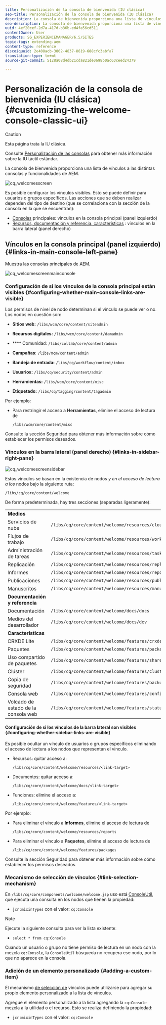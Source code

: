 ```yaml
---
title: Personalización de la consola de bienvenida (IU clásica)
seo-title: Personalización de la consola de bienvenida (IU clásica)
description: La consola de bienvenida proporciona una lista de vínculos a las distintas consolas y funcionalidades de AEM
seo-description: La consola de bienvenida proporciona una lista de vínculos a las distintas consolas y funcionalidades de AEM
uuid: 4ef20cef-2d7a-417d-b36b-ed4fa56cd511
contentOwner: User
products: SG_EXPERIENCEMANAGER/6.5/SITES
topic-tags: extending-aem
content-type: reference
discoiquuid: 2e408acb-3802-4837-8619-688cfc3abfa7
translation-type: tm+mt
source-git-commit: 5128a08d4db21cda821de0698b0ac63ceed24379

---
```



# Personalización de la consola de bienvenida (IU clásica){#customizing-the-welcome-console-classic-ui}

>[!CAUTION]
>
>Esta página trata la IU clásica.
>
>Consulte [Personalización de las consolas](/help/sites-developing/customizing-consoles-touch.md) para obtener más información sobre la IU táctil estándar.

La consola de bienvenida proporciona una lista de vínculos a las distintas consolas y funcionalidades de AEM.

![cq_welcomesscreen](assets/cq_welcomescreen.png)

Es posible configurar los vínculos visibles. Esto se puede definir para usuarios o grupos específicos. Las acciones que se deben realizar dependen del tipo de destino (que se correlaciona con la sección de la consola en la que se encuentran):

* [Consolas](#links-in-main-console-left-pane) principales: vínculos en la consola principal (panel izquierdo)
* [Recursos, documentación y referencia, características](#links-in-sidebar-right-pane) : vínculos en la barra lateral (panel derecho)

## Vínculos en la consola principal (panel izquierdo) {#links-in-main-console-left-pane}

Muestra las consolas principales de AEM.

![cq_welcomescreenmainconsole](assets/cq_welcomescreenmainconsole.png)

### Configuración de si los vínculos de la consola principal están visibles {#configuring-whether-main-console-links-are-visible}

Los permisos de nivel de nodo determinan si el vínculo se puede ver o no. Los nodos en cuestión son:

* **Sitios web:** `/libs/wcm/core/content/siteadmin`

* **Recursos digitales:** `/libs/wcm/core/content/damadmin`

* **** Comunidad: `/libs/collab/core/content/admin`

* **Campañas:** `/libs/mcm/content/admin`

* **Bandeja de entrada:** `/libs/cq/workflow/content/inbox`

* **Usuarios:** `/libs/cq/security/content/admin`

* **Herramientas:** `/libs/wcm/core/content/misc`

* **Etiquetado:** `/libs/cq/tagging/content/tagadmin`

Por ejemplo:

* Para restringir el acceso a **Herramientas**, elimine el acceso de lectura de

   `/libs/wcm/core/content/misc`

Consulte la sección [](/help/sites-administering/security.md) Seguridad para obtener más información sobre cómo establecer los permisos deseados.

### Vínculos en la barra lateral (panel derecho) {#links-in-sidebar-right-pane}

![cq_welcomescreensidebar](assets/cq_welcomescreensidebar.png)

Estos vínculos se basan en la existencia de nodos *y en el acceso de lectura a los* nodos bajo la siguiente ruta:

`/libs/cq/core/content/welcome`

De forma predeterminada, hay tres secciones (separadas ligeramente):

<table>
 <tbody>
  <tr>
   <td><strong>Medios</strong></td>
   <td> </td>
  </tr>
  <tr>
   <td> Servicios de nube</td>
   <td><code>/libs/cq/core/content/welcome/resources/cloudservices</code></td>
  </tr>
  <tr>
   <td> Flujos de trabajo</td>
   <td><code>/libs/cq/core/content/welcome/resources/workflows</code></td>
  </tr>
  <tr>
   <td> Administración de tareas</td>
   <td><code>/libs/cq/core/content/welcome/resources/taskmanager</code></td>
  </tr>
  <tr>
   <td> Replicación</td>
   <td><code>/libs/cq/core/content/welcome/resources/replication</code></td>
  </tr>
  <tr>
   <td> Informes</td>
   <td><code>/libs/cq/core/content/welcome/resources/reports</code></td>
  </tr>
  <tr>
   <td> Publicaciones</td>
   <td><code>/libs/cq/core/content/welcome/resources/publishingadmin</code></td>
  </tr>
  <tr>
   <td> Manuscritos</td>
   <td><code>/libs/cq/core/content/welcome/resources/manuscriptsadmin</code></td>
  </tr>
  <tr>
   <td><strong>Documentación y referencia</strong></td>
   <td> </td>
  </tr>
  <tr>
   <td> Documentación</td>
   <td><code>/libs/cq/core/content/welcome/docs/docs</code></td>
  </tr>
  <tr>
   <td> Medios del desarrollador</td>
   <td><code>/libs/cq/core/content/welcome/docs/dev</code></td>
  </tr>
  <tr>
   <td><strong>Características</strong></td>
   <td> </td>
  </tr>
  <tr>
   <td> CRXDE Lite</td>
   <td><code>/libs/cq/core/content/welcome/features/crxde</code></td>
  </tr>
  <tr>
   <td> Paquetes</td>
   <td><code>/libs/cq/core/content/welcome/features/packages</code></td>
  </tr>
  <tr>
   <td> Uso compartido de paquetes</td>
   <td><code>/libs/cq/core/content/welcome/features/share</code></td>
  </tr>
  <tr>
   <td> Clúster</td>
   <td><code>/libs/cq/core/content/welcome/features/cluster</code></td>
  </tr>
  <tr>
   <td> Copia de seguridad</td>
   <td><code>/libs/cq/core/content/welcome/features/backup</code></td>
  </tr>
  <tr>
   <td> Consola web<br /> </td>
   <td><code>/libs/cq/core/content/welcome/features/config</code></td>
  </tr>
  <tr>
   <td> Volcado de estado de la consola web<br /> </td>
   <td><code>/libs/cq/core/content/welcome/features/statusdump</code></td>
  </tr>
 </tbody>
</table>

#### Configuración de si los vínculos de la barra lateral son visibles {#configuring-whether-sidebar-links-are-visible}

Es posible ocultar un vínculo de usuarios o grupos específicos eliminando el acceso de lectura a los nodos que representan el vínculo.

* Recursos: quitar acceso a:

   `/libs/cq/core/content/welcome/resources/<link-target>`

* Documentos: quitar acceso a:

   `/libs/cq/core/content/welcome/docs/<link-target>`

* Funciones: elimine el acceso a:

   `/libs/cq/core/content/welcome/features/<link-target>`

Por ejemplo:

* Para eliminar el vínculo a **Informes**, elimine el acceso de lectura de

   `/libs/cq/core/content/welcome/resources/reports`

* Para eliminar el vínculo a **Paquetes**, elimine el acceso de lectura de

   `/libs/cq/core/content/welcome/features/packages`

Consulte la sección [](/help/sites-administering/security.md) Seguridad para obtener más información sobre cómo establecer los permisos deseados.

### Mecanismo de selección de vínculos {#link-selection-mechanism}

En `/libs/cq/core/components/welcome/welcome.jsp` uso está [ConsoleUtil](https://helpx.adobe.com/experience-manager/6-5/sites/developing/using/reference-materials/javadoc/com/day/cq/commons/ConsoleUtil.html), que ejecuta una consulta en los nodos que tienen la propiedad:

* `jcr:mixinTypes` con el valor: `cq:Console`

>[!NOTE]
>
>Ejecute la siguiente consulta para ver la lista existente:
>
>* `select * from cq:Console`
>



Cuando un usuario o grupo no tiene permiso de lectura en un nodo con la mezcla `cq:Console`, la `ConsoleUtil` búsqueda no recupera ese nodo, por lo que no aparece en la consola.

### Adición de un elemento personalizado {#adding-a-custom-item}

El mecanismo [de selección de](#link-selection-mechanism) vínculos puede utilizarse para agregar su propio elemento personalizado a la lista de vínculos.

Agregue el elemento personalizado a la lista agregando la `cq:Console` mezcla a la utilidad o el recurso. Esto se realiza definiendo la propiedad:

* `jcr:mixinTypes` con el valor: `cq:Console`

